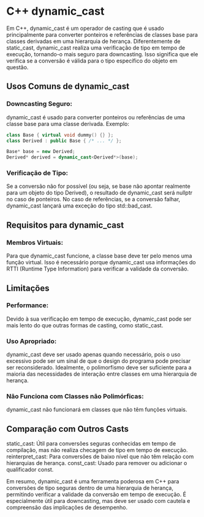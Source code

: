 # C++ dynamic_cast

Em C++, dynamic_cast é um operador de casting que é usado principalmente para converter ponteiros e referências de classes base para classes derivadas em uma hierarquia de herança. Diferentemente de static_cast, dynamic_cast realiza uma verificação de tipo em tempo de execução, tornando-o mais seguro para downcasting. Isso significa que ele verifica se a conversão é válida para o tipo específico do objeto em questão.

## Usos Comuns de dynamic_cast

### Downcasting Seguro:
dynamic_cast é usado para converter ponteiros ou referências de uma classe base para uma classe derivada.
Exemplo:

```cpp
class Base { virtual void dummy() {} };
class Derived : public Base { /* ... */ };

Base* base = new Derived;
Derived* derived = dynamic_cast<Derived*>(base);
```

### Verificação de Tipo:

Se a conversão não for possível (ou seja, se base não apontar realmente para um objeto do tipo Derived), o resultado de dynamic_cast será nullptr no caso de ponteiros.
No caso de referências, se a conversão falhar, dynamic_cast lançará uma exceção do tipo std::bad_cast.

## Requisitos para dynamic_cast

### Membros Virtuais:
Para que dynamic_cast funcione, a classe base deve ter pelo menos uma função virtual. Isso é necessário porque dynamic_cast usa informações do RTTI (Runtime Type Information) para verificar a validade da conversão.

## Limitações

### Performance:

Devido à sua verificação em tempo de execução, dynamic_cast pode ser mais lento do que outras formas de casting, como static_cast.

### Uso Apropriado:
dynamic_cast deve ser usado apenas quando necessário, pois o uso excessivo pode ser um sinal de que o design do programa pode precisar ser reconsiderado. Idealmente, o polimorfismo deve ser suficiente para a maioria das necessidades de interação entre classes em uma hierarquia de herança.

### Não Funciona com Classes não Polimórficas:

dynamic_cast não funcionará em classes que não têm funções virtuais.

## Comparação com Outros Casts

static_cast: Útil para conversões seguras conhecidas em tempo de compilação, mas não realiza checagem de tipo em tempo de execução.
reinterpret_cast: Para conversões de baixo nível que não têm relação com hierarquias de herança.
const_cast: Usado para remover ou adicionar o qualificador const.

Em resumo, dynamic_cast é uma ferramenta poderosa em C++ para conversões de tipo seguras dentro de uma hierarquia de herança, permitindo verificar a validade da conversão em tempo de execução. É especialmente útil para downcasting, mas deve ser usado com cautela e compreensão das implicações de desempenho.
